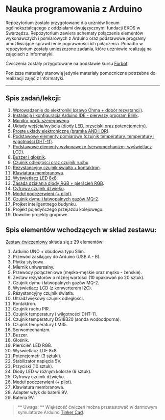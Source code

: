 # Nauka programowania z Arduino

Repozytorium zostało przygotowane dla uczniów liceum ogólnokształcącego z oddziałami dwujęzycznymi fundacji EKOS w Swarzędzu.
Repozytorium zawiera schematy połączenia elementów wykonawczych i pomiarowych z Arduino oraz podstawowe programy umożliwiające sprawdzenie poprawności ich połączenia.
Ponadto w repozytorium zostały umieszczone zadania, które uczniowie realizują na zajęciach z Informatyki.

Ćwiczenia zostały przygotowane na podstawie kursu [Forbot](https://forbot.pl/blog/kurs-arduino-podstawy-programowania-spis-tresci-kursu-id5290).

Poniższe materiały stanowią jedynie materiały pomocniczne potrzebne do realizacji zajęć z Informatyki.

----------

## Spis zadań/lekcji:

1. [Wprowadzenie do elektroniki (prawo Ohma + dobór rezystancji)](https://github.com/Arillos/Arduino/tree/main/1.%20Wprowadzenie%20do%20elektroniki%20(dob%C3%B3r%20rezystancji)).
2. [Instalacja i konfiguracja Arduino IDE - pierwszy program Blink](https://github.com/Arillos/Arduino/tree/main/2.%20Instalacja%20i%20konfiguracja%20Arduino%20IDE%20-%20pierwszy%20program%20Blink).
3. [Monitor portu szeregowego](https://github.com/Arillos/Arduino-EKOS-/tree/main/3.%20Monitor%20portu%20szeregowego).
4. [Układy wejścia/wyjścia (diody LED, przyciski oraz potencjometry)](https://github.com/Arillos/Arduino-EKOS-/tree/main/4.%20Uk%C5%82ady%20wej%C5%9Bcia%2C%20wyj%C5%9Bcia%20(diody%20LED%2C%20przyciski%20oraz%20potencjometry)).
5. [Proste układy elektroniczne (bramka AND i OR)](https://github.com/Arillos/Arduino-EKOS-/tree/main/5.%20Proste%20uk%C5%82ady%20elektroniczne%20(bramka%20AND%20i%20OR)).
6. [Podstawowe elementy pomiarowe (czujnik temperatury, temperatury i wigotności DHT-11)](https://github.com/Arillos/Arduino-EKOS-/tree/main/6.%20Podstawowe%20elementy%20pomiarowe%20(czujnik%20temperatury%2C%20temperatury%20i%20wigotno%C5%9Bci%20DHT-11)).
7. [Podstawowe elementy wykonawcze (serwomechanizm, wyświetlacz LCD)](https://github.com/Arillos/Arduino-EKOS-/tree/main/7.%20Podstawowe%20elementy%20wykonawcze%20(serwomechanizm%2C%20wy%C5%9Bwietlacz%20LCD)).
8. [Buzzer i głośnik](https://github.com/Arillos/Arduino-EKOS-/tree/main/8.%20Buzzer%20i%20g%C5%82o%C5%9Bnik).
9. [Czujnik odległości oraz czujnik ruchu](https://github.com/Arillos/Arduino-EKOS-/tree/main/9.%20Czujnik%20odleg%C5%82o%C5%9Bci%20oraz%20czujnik%20ruchu).
10. [Rezystancyjny czujnik światła + kontaktron](https://github.com/Arillos/Arduino-EKOS-/tree/main/10.%20Rezystancyjny%20czujnik%20%C5%9Bwiat%C5%82a).
11. [Klawiatura membranowa](https://github.com/Arillos/Arduino-EKOS-/tree/main/11.%20Klawiatura%20membranowa).
12. [Wyświetlacz LED 8x8](https://github.com/Arillos/Arduino-EKOS-/tree/main/12.%20Wy%C5%9Bwietlacz%20LED%208x8).
13. [Zasada działania diody RGB + pierścień RGB](https://github.com/Arillos/Arduino-EKOS-/tree/main/13.%20Zasada%20dzia%C5%82ania%20diody%20RGB%20%2B%20pier%C5%9Bcie%C5%84%20RGB).
14. [Cyfrowy czujnik dźwięku](https://github.com/Arillos/Arduino-EKOS-/tree/main/14.%20Cyfrowy%20czujnik%20d%C5%BAwi%C4%99ku).
15. [Moduł podczerwieni (+ pilot)](https://github.com/Arillos/Arduino-EKOS-/tree/main/15.%20Modu%C5%82%20podczerwieni%20(%2B%20pilot)).
16. [Czujnik dymu i łatwopalnych gazów MQ-2](https://github.com/Arillos/Arduino-EKOS-/blob/main/16.%20Czujnik%20dymu%20i%20%C5%82atwopalnych%20gaz%C3%B3w%20MQ-2/README.md).
17. Projket inteligentnego budynku.
18. Projekt pojedyńczego przejazdu kolejowego.
19. Dowolne projekty grupowe.

## Spis elementów wchodzących w skład zestawu:
[Zestaw ćwiczeniowy](https://github.com/Arillos/Arduino/blob/main/Spis%20zawarto%C5%9Bci%20zestaw%C3%B3w.pdf) składa się z 29 elementów:
1. Arduino UNO + obudowa typu Slim.
2. Przewód zasilający do Arduino (USB A - B).
3. Płytka stykowa.
4. Miernik uniwersalny.
5. Przewody połączeniowe (męsko-męskie oraz męsko - żeńskie).
6. Zestaw rezystorów o różnej wartości (10 opakowań po 20 sztuk).
7. Czujnik dymu i łatwopalnych gazów MQ-2.
8. Wyświetlacz LCD (z konwerterem I2C).
9. Rezystancyjny czujnik światła.
10. Ultradźwiękowy czujnik odległości.
11. Kontaktron.
12. Czujnik ruchu PIR.
13. Czujnik temperatury i wilgotności DHT-11.
14. Czujnik temperatury DS18B20 (sonda wodoodporna).
15. Czujnik temperatury LM35.
16. Serwomechanizm.
17. Buzzer.
18. Głośnik.
19. Pierścień LED RGB.
20. Wyświetlacz LDE 8x8.
21. Potencjometr (3 sztuki).
22. Stabilizator napięcia 5V.
23. Przyciski (10 sztuk).
24. Diody LED w różnym kolorze (6 sztuk).
25. Cyfrowy czujnik dźwięku.
26. Moduł podczerwieni (+ pilot).
27. Klawiatura membranowa.
28. Adapter wtyk do baterii 9V.
29. Bateria 9V.

> ** Uwaga: ** Większość ćwiczeń można przetestować w darmowym symulatorze Arduino [Tinker Cad](https://www.tinkercad.com/learn/circuits).
